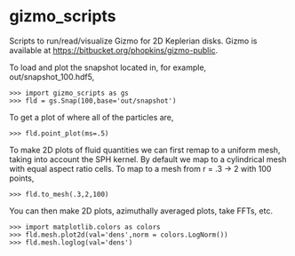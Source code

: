 # gizmo_scripts
Scripts to run/read/visualize Gizmo for 2D Keplerian disks. Gizmo is available at https://bitbucket.org/phopkins/gizmo-public.


To load and plot the snapshot located in, for example, out/snapshot_100.hdf5,

```
>>> import gizmo_scripts as gs
>>> fld = gs.Snap(100,base='out/snapshot')
```
To get a plot of where all of the particles are,
```
>>> fld.point_plot(ms=.5)
```
To make 2D plots of fluid quantities we can first remap to a uniform mesh, taking into account the SPH kernel. 
By default we map to a cylindrical mesh with equal aspect ratio cells. To map to a mesh from r = .3 -> 2 with 100 points,
```
>>> fld.to_mesh(.3,2,100)  
```
You can then make 2D plots, azimuthally averaged plots, take FFTs, etc.
```
>>> import matplotlib.colors as colors
>>> fld.mesh.plot2d(val='dens',norm = colors.LogNorm())
>>> fld.mesh.loglog(val='dens')
```

